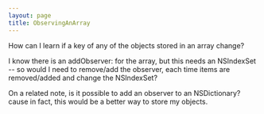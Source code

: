 ```yaml
---
layout: page
title: ObservingAnArray
---
```


How can I learn if a key of any of the objects stored in an array change?

I know there is an addObserver: for the array, but this needs an NSIndexSet -- so would I need to remove/add the observer, each time items are removed/added and change the NSIndexSet?

On a related note, is it possible to add an observer to an NSDictionary? cause in fact, this would be a better way to store my objects.

